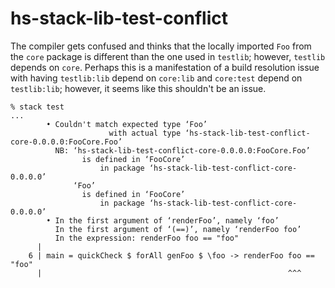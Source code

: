# hs-stack-lib-test-conflict

The compiler gets confused and thinks that the locally imported `Foo` from
the `core` package is different than the one used in `testlib`; however,
`testlib` depends on `core`. Perhaps this is a manifestation of a build
resolution issue with having `testlib:lib` depend on `core:lib` and
`core:test` depend on `testlib:lib`; however, it seems like this shouldn't be an
issue.

```
% stack test
...
        • Couldn't match expected type ‘Foo’
                      with actual type ‘hs-stack-lib-test-conflict-core-0.0.0.0:FooCore.Foo’
          NB: ‘hs-stack-lib-test-conflict-core-0.0.0.0:FooCore.Foo’
                is defined in ‘FooCore’
                    in package ‘hs-stack-lib-test-conflict-core-0.0.0.0’
              ‘Foo’
                is defined in ‘FooCore’
                    in package ‘hs-stack-lib-test-conflict-core-0.0.0.0’
        • In the first argument of ‘renderFoo’, namely ‘foo’
          In the first argument of ‘(==)’, namely ‘renderFoo foo’
          In the expression: renderFoo foo == "foo"
      |
    6 | main = quickCheck $ forAll genFoo $ \foo -> renderFoo foo == "foo"
      |                                                       ^^^
```
